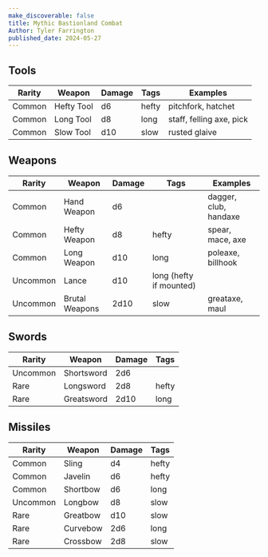 ```yaml
---
make_discoverable: false
title: Mythic Bastionland Combat
Author: Tyler Farrington
published_date: 2024-05-27
---
```


## Tools

| Rarity   | Weapon         | Damage | Tags                    | Examples                 |
|----------|----------------|--------|-------------------------|--------------------------|
| Common   | Hefty Tool     | d6     | hefty                   | pitchfork, hatchet       |
| Common   | Long Tool      | d8     | long                    | staff, felling axe, pick |
| Common   | Slow Tool      | d10    | slow                    | rusted glaive            |

## Weapons

| Rarity   | Weapon         | Damage | Tags                    | Examples                 |
|----------|----------------|--------|-------------------------|--------------------------|
| Common   | Hand Weapon    | d6     |                         | dagger, club, handaxe    |
| Common   | Hefty Weapon   | d8     | hefty                   | spear, mace, axe         |
| Common   | Long Weapon    | d10    | long                    | poleaxe, billhook        |
| Uncommon | Lance          | d10    | long (hefty if mounted) |                          |
| Uncommon | Brutal Weapons | 2d10   | slow                    | greataxe, maul           |

## Swords

| Rarity   | Weapon         | Damage | Tags                    |
|----------|----------------|--------|-------------------------|
| Uncommon | Shortsword     | 2d6    |                         |
| Rare     | Longsword      | 2d8    | hefty                   |
| Rare     | Greatsword     | 2d10   | long                    |

## Missiles

| Rarity   | Weapon         | Damage | Tags                    |
|----------|----------------|--------|-------------------------|
| Common   | Sling          | d4     | hefty                   |
| Common   | Javelin        | d6     | hefty                   |
| Common   | Shortbow       | d6     | long                    |
| Uncommon | Longbow        | d8     | slow                    |
| Rare     | Greatbow       | d10    | slow                    |
| Rare     | Curvebow       | 2d6    | long                    |
| Rare     | Crossbow       | 2d8    | slow                    |
